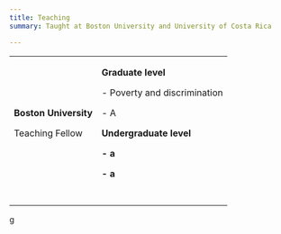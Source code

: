 ```yaml
---
title: Teaching
summary: Taught at Boston University and University of Costa Rica

---
```



<table>
<tbody>
<tr>
<td>
<p><strong>Boston University</strong></p>
<p>Teaching Fellow</p>
</td>
<td>
<p><strong>Graduate level</strong></p>
<p>- Poverty and discrimination</p>
<p>- A</p>
<p><strong>Undergraduate level</strong></p>
<p><strong>- a</strong></p>
<p><strong>- a</strong></p>
</td>
</tr>
<tr>
<td>&nbsp;</td>
<td>&nbsp;</td>
</tr>
</tbody>
</table>g